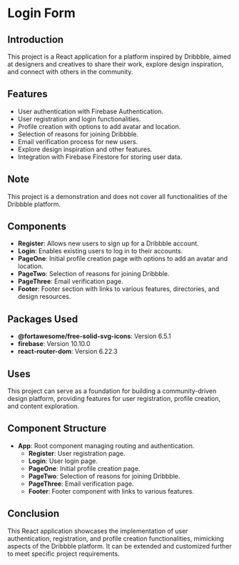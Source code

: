# Login Form

## Introduction
This project is a React application for a platform inspired by Dribbble, aimed at designers and creatives to share their work, explore design inspiration, and connect with others in the community.

## Features
- User authentication with Firebase Authentication.
- User registration and login functionalities.
- Profile creation with options to add avatar and location.
- Selection of reasons for joining Dribbble.
- Email verification process for new users.
- Explore design inspiration and other features.
- Integration with Firebase Firestore for storing user data.

## Note
This project is a demonstration and does not cover all functionalities of the Dribbble platform.

## Components
- **Register**: Allows new users to sign up for a Dribbble account.
- **Login**: Enables existing users to log in to their accounts.
- **PageOne**: Initial profile creation page with options to add an avatar and location.
- **PageTwo**: Selection of reasons for joining Dribbble.
- **PageThree**: Email verification page.
- **Footer**: Footer section with links to various features, directories, and design resources.

## Packages Used
- **@fortawesome/free-solid-svg-icons**: Version 6.5.1
- **firebase**: Version 10.10.0
- **react-router-dom**: Version 6.22.3

## Uses
This project can serve as a foundation for building a community-driven design platform, providing features for user registration, profile creation, and content exploration.

## Component Structure
- **App**: Root component managing routing and authentication.
  - **Register**: User registration page.
  - **Login**: User login page.
  - **PageOne**: Initial profile creation page.
  - **PageTwo**: Selection of reasons for joining Dribbble.
  - **PageThree**: Email verification page.
  - **Footer**: Footer component with links to various features.

## Conclusion
This React application showcases the implementation of user authentication, registration, and profile creation functionalities, mimicking aspects of the Dribbble platform. It can be extended and customized further to meet specific project requirements.
